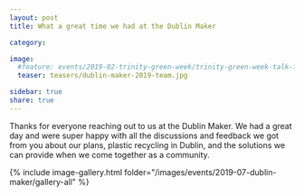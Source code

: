 ```yaml
---
layout: post
title: What a great time we had at the Dublin Maker

category: 

image:
  #feature: events/2019-02-trinity-green-week/trinity-green-week-talk-feature.jpg
  teaser: teasers/dublin-maker-2019-team.jpg

sidebar: true
share: true
---
```


Thanks for everyone reaching out to us at the Dublin Maker. We had a great day and were super happy with all the discussions and feedback we got from you about our plans, plastic recycling in Dublin, and the solutions we can provide when we come together as a community.

{% include image-gallery.html folder="/images/events/2019-07-dublin-maker/gallery-all" %}

